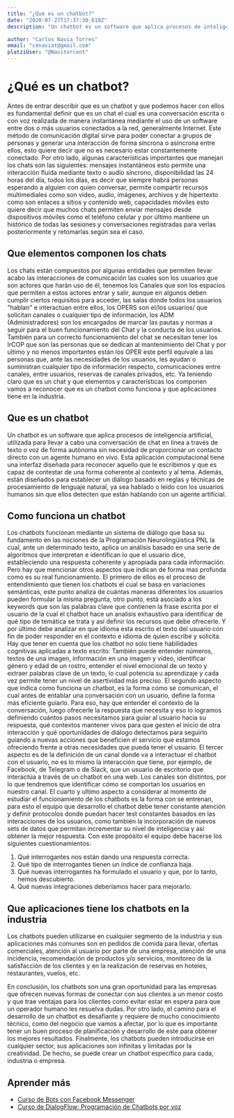 ```yaml
---
title: "¿Qué es un chatbot?"
date: "2020-07-27T17:37:30.618Z"
description: "Un chatbot es un software que aplica procesos de inteligencia artificial, utilizada para llevar a cabo una conversación de chat en línea a través de texto o voz de forma autónoma sin necesidad de proporcionar un contacto directo con un agente humano en vivo."

author: "Carlos Navia Torres"
email: "cenaviat@gmail.com"
platziUser: "@Navitorcent"
---
```


# ¿Qué es un chatbot?

Antes de entrar describir que es un chatbot y que podemos hacer con ellos es fundamental definir que es un chat el cual es una conversación escrita o con voz realizada de manera instantánea mediante el uso de un software entre dos o más usuarios conectados a la red, generalmente Internet. Este método de comunicación digital sirve para poder conectar a grupos de personas y generar una interacción de forma síncrona o asíncrona entre ellos, esto quiere decir que no es necesario estar constantemente conectado.
Por otro lado, algunas características importantes que manejan los chats son las siguientes: mensajes instantáneos esto permite una interacción fluida mediante texto o audio síncrono, disponibilidad las 24 horas del día, todos los días, es decir que siempre habrá personas esperando a alguien con quien conversar, permite compartir recursos multimediales como son video, audio, imágenes, archivos y de hipertexto como son enlaces a sitios y contenido web, capacidades móviles esto quiere decir que muchos chats permiten enviar mensajes  desde dispositivos móviles como el teléfono celular y por último mantiene un histórico de todas las sesiones y conversaciones registradas para verlas posteriormente y retomarlas según sea el caso.

## Que elementos componen los chats

Los chats están compuestos por algunas entidades que permiten llevar acabo las interacciones de comunicación las cuales son los usuarios que son  actores que harán uso de él, tenemos los Canales que son los espacios que permiten a estos actores entrar y salir, aunque en algunos deben cumplir ciertos requisitos para acceder, las salas donde todos los usuarios "hablan" e interactúan entre ellos, los OPERS son  el/los usuarios/ que solicitan canales o cualquier tipo de información, los ADM (Administradores)  son los encargados de marcar las pautas y normas a seguir para el buen funcionamiento del Chat y la conducta de los usuarios. También para un correcto funcionamiento del chat se necesitan tener los IrCOP que son las personas que se dedican al mantenimiento del Chat y por ultimo y no menos importantes están los OPER este perfil equivale a las personas que, ante las necesidades de los usuarios, les ayudan o suministran cualquier tipo de información respecto, comunicaciones entre canales, entre usuarios, reservas de canales privados, etc.
Ya teniendo claro que es un chat y que elementos y características los componen vamos a reconocer que es un chatbot como funciona y que aplicaciones tiene en la industria. 

## Que es un chatbot

Un chatbot es un software que aplica procesos de inteligencia artificial, utilizada para llevar a cabo una conversación de chat en línea a través de texto o voz de forma autónoma sin necesidad de proporcionar un contacto directo con un agente humano en vivo.
Esta aplicación computacional tiene una interfaz diseñada para reconocer aquello que le escribimos y que es capaz de contestar de una forma coherente al contexto y al tema.  Además, están diseñados para establecer un diálogo basado en reglas y técnicas de procesamiento de lenguaje natural, ya sea hablado o leído con los usuarios humanos sin que ellos detecten que están hablando con un agente artificial.

## Como funciona un chatbot

Los chatbots funcionan mediante un sistema de diálogo que basa su fundamento en las nociones de la Programación Neurolingüística PNL la cual, ante un determinado texto, aplica un análisis basado en una serie de algoritmos que interpretan e identifican lo que el usuario dice, estableciendo una respuesta coherente y apropiada para cada información. 
Pero hay que mencionar otros aspectos que indican de forma mas profunda como es su real funcionamiento. El primero de ellos es el proceso de entendimiento que tienen los chatbots el cual se basa en variaciones semánticas, este punto analiza de cuántas maneras diferentes los usuarios pueden formular la misma pregunta, otro punto, está asociado a los keywords que son las palabras clave que contienen la frase escrita por el usuario de la cual el chatbot hace un analisis exhaustivo para identificar de qué tipo de temática se trata y así definir los recursos que debe ofrecerle. Y por último debe analizar en que idioma esta escrito el texto del usuario con fin de poder responder en el contexto e idioma de quien escribe y solicita.
Hay que tener en cuenta que los chatbot no solo tiene habilidades cognitivas aplicadas a texto escrito. También puede entender números, textos de una imagen, información en una imagen y video, identificar género y edad de un rostro, entender el nivel emocional de un texto y extraer palabras clave de un texto, lo cual potencia su aprendizaje y cada vez permite tener un nivel de asertividad más preciso.
El segundo aspecto que indica como funciona un chatbot, es la forma como se comunican, el cual antes de entablar una conversación con un usuario, define la forma más eficiente guiarlo. Para eso, hay que entender el contexto de la conversación, luego ofrecerle la respuesta que necesita y eso lo logramos definiendo cuántos pasos necesitamos para guiar al usuario hacia su respuesta, qué contextos mantener vivos para que gesten el inicio de otra interacción y qué oportunidades de diálogo detectamos para seguirlo guiando a nuevas acciones que beneficien el servicio que estamos ofreciendo frente a otras necesidades que pueda tener el usuario.
El tercer aspecto es de la definición de un canal donde va a interactuar el chatbot con el usuario, no es lo mismo la interacción que tiene, por ejemplo, de Facebook, de Telegram o de Slack, que un usuario de escritorio que interactúa a través de un chatbot en una web. Los canales son distintos, por lo que tendremos que identificar cómo se comportan los usuarios en nuestro canal.
El cuarto y ultimo aspecto a considerar al momento de estudiar el funcionamiento de los chatbots es la forma con se entrenan, para esto el equipo que desarrollo el chatbot debe tener constante atención y definir protocolos donde puedan hacer test constantes basados en las interacciones de los usuarios, como también la incorporación de nuevos sets de datos que permitan incrementar su nivel de inteligencia y así obtener la mejor respuesta.
Con este propósito el equipo debe hacerse los siguientes cuestionamientos:

1. Qué interrogantes nos están dando una respuesta correcta.
2. Qué tipo de interrogantes tienen un índice de confianza baja.
3. Qué nuevas interrogantes ha formulado el usuario y que, por lo tanto, hemos descubierto.
4. Qué nuevas integraciones deberíamos hacer para mejorarlo.

## Que aplicaciones tiene los chatbots en la industria

Los chatbots pueden utilizarse en cualquier segmento de la industria y sus aplicaciones más comunes son en pedidos de comida para llevar, ofertas comerciales, atención al usuario por parte de una empresa, atención de una incidencia, recomendación de productos y/o servicios, monitoreo de la satisfacción de los clientes y en la realización de reservas en hoteles, restaurantes, vuelos, etc.

En conclusión, los chatbots son una gran oportunidad para las empresas que ofrecen nuevas formas de conectar con sus clientes a un menor costo y que trae ventajas para los clientes como evitar estar en espera para que un operador humano les resuelva dudas. Por otro lado, el camino para el desarrollo de un chatbot es desafiante y requiere de mucho conocimiento técnico, como del negocio que vamos a afectar, por lo que es importante tener un buen proceso de planificación y desarrollo de este para obtener los mejores resultados. Finalmente, los chatbots pueden introducirse en cualquier sector, sus aplicaciones son infinitas y limitadas por la creatividad. De hecho, se puede crear un chatbot específico para cada, industria o empresa.  


## Aprender más

- [Curso de Bots con Facebook Messenger](https://platzi.com/clases/bots-fb/)
- [Curso de DialogFlow: Programación de Chatbots por voz](https://platzi.com/clases/dialogflow/)
